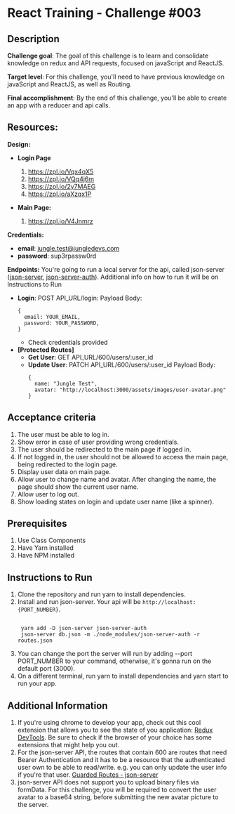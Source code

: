# React Training - Challenge #003 #

## Description ##

**Challenge goal**: The goal of this challenge is to learn and consolidate knowledge on redux and API requests, focused on javaScript and ReactJS.

**Target level**: For this challenge, you'll need to have previous knowledge on javaScript and ReactJS, as well as Routing.

**Final accomplishment**: By the end of this challenge, you'll be able to create an app with a reducer and api calls.

## Resources: ##
__Design:__
- **Login Page**
  1. https://zpl.io/Vqx4qX5
  2. https://zpl.io/VQq4j6m
  3. https://zpl.io/2y7MAEG
  4. https://zpl.io/aXzqx1P

- **Main Page:**
  1. https://zpl.io/V4Jnmrz
  
__Credentials:__
- **email**: jungle.test@jungledevs.com
- **password**: sup3rpassw0rd

__Endpoints:__
You're going to run a local server for the api, called json-server ([json-server](https://github.com/typicode/json-server), [json-server-auth](https://github.com/jeremyben/json-server-auth)). Additional info on how to run it will be on Instructions to Run
- **Login**: POST API_URL/login: 
  Payload Body:
  ```
  {
    email: YOUR_EMAIL,
    password: YOUR_PASSWORD,
  }
  ```
  * Check credentials provided
- **[Protected Routes]**
  - **Get User**: GET API_URL/600/users/:user_id
  - **Update User**: PATCH API_URL/600/users/:user_id
    Payload Body:
      ```
      {
        name: "Jungle Test",
        avatar: "http://localhost:3000/assets/images/user-avatar.png"
      }
      ```
## Acceptance criteria ##
1. The user must be able to log in.
2. Show error in case of user providing wrong credentials.
3. The user should be redirected to the main page if logged in.
4. If not logged in, the user should not be allowed to access the main page, being redirected to the login page.
5. Display user data on main page.
6. Allow user to change name and avatar. After changing the name, the page should show the current user name.
7. Allow user to log out.
8. Show loading states on login and update user name (like a spinner).

## Prerequisites ##
1. Use Class Components
2. Have Yarn installed
3. Have NPM installed

## Instructions to Run ##
1. Clone the repository and run yarn to install dependencies.
2. Install and run json-server. Your api will be ```http://localhost:{PORT_NUMBER}```.
    <pre><code>
    yarn add -D json-server json-server-auth
    json-server db.json -m ./node_modules/json-server-auth -r routes.json</code></pre>
3. You can change the port the server will run by adding --port PORT_NUMBER to your command, otherwise, it's gonna run on the default port (3000).
4. On a different terminal, run yarn to install dependencies and yarn start to run your app.

## Additional Information ##
1. If you're using chrome to develop your app, check out this cool extension that allows you to see the state of you application: [Redux DevTools](https://chrome.google.com/webstore/detail/redux-devtools/lmhkpmbekcpmknklioeibfkpmmfibljd?hl=en). Be sure to check if the browser of your choice has some extensions that might help you out.
2. For the json-server API,  the routes that contain 600 are routes that need Bearer Authentication and it has to be a resource that the authenticated user own to be able to read/write. e.g. you can only update the user info if you're that user. [Guarded Routes - json-server](https://github.com/jeremyben/json-server-auth#guarded-routes-)
3. json-server API does not support you to upload binary files via formData. For this challenge, you will be required to convert the user avatar to a base64 string, before submitting the new avatar picture to the server.
